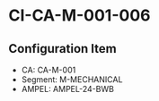 # CI-CA-M-001-006

## Configuration Item
- CA: CA-M-001
- Segment: M-MECHANICAL
- AMPEL: AMPEL-24-BWB
